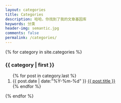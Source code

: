 ```yaml
---
layout: categories
title: Categories
description: 哈哈，你找到了我的文章基因库
keywords: 分类
header-img: semantic.jpg
comments: false
permalink: /categories/
---
```


<section class="container posts-content">
{% for category in site.categories %}
<h3>{{ category | first }}</h3>
<ol class="posts-list" id="{{ category[0] }}">
{% for post in category.last %}
<li class="posts-list-item">
<span class="posts-list-meta">{{ post.date | date:"%Y-%m-%d" }}</span>
<a class="posts-list-name" href="{{ post.url }}">{{ post.title }}</a>
</li>
{% endfor %}
</ol>
{% endfor %}
</section>
<!-- /section.content -->
